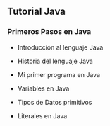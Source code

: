 


## Tutorial Java


### Primeros Pasos en Java

* Introducción al lenguaje Java
* Historia del lenguaje Java

* Mi primer programa en Java

* Variables en Java
* Tipos de Datos primitivos
* Literales en Java
